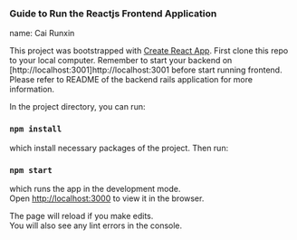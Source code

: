 ### Guide to Run the Reactjs Frontend Application

name: Cai Runxin

This project was bootstrapped with [Create React App](https://github.com/facebook/create-react-app).
First clone this repo to your local computer.
Remember to start your backend on [http://localhost:3001]http://localhost:3001 before start running frontend. Please refer to README of the backend rails application for more information.

In the project directory, you can run:

### `npm install`

which install necessary packages of the project. Then run:

### `npm start`

which runs the app in the development mode.\
Open [http://localhost:3000](http://localhost:3000) to view it in the browser.

The page will reload if you make edits.\
You will also see any lint errors in the console.